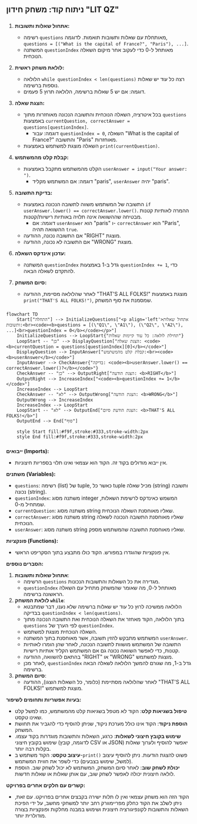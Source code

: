 ## ניתוח קוד: משחק חידון "LIT QZ"

### <algorithm>

1. **אתחול שאלות ותשובות:**
   - רשימה `questions` מאותחלת עם שאלות ותשובות תואמות. לדוגמה, `questions = [("What is the capital of France?", "Paris"), ...]`.
   - המשתנה `questionIndex` מאותחל ל-0 כדי לעקוב אחר מיקום השאלה הנוכחית.
   
2. **לולאת משחק ראשית:**
    - הלולאה `while questionIndex < len(questions)` רצה כל עוד יש שאלות נוספות ברשימה.
    -  דוגמה: אם יש 5 שאלות ברשימה, הלולאה תרוץ 5 פעמים.

3. **הצגת שאלה:**
    - בכל איטרציה, השאלה הנוכחית והתשובה הנכונה מאוחזרות מתוך `questions` באמצעות `currentQuestion, correctAnswer = questions[questionIndex]`.
       - דוגמה: עבור `questionIndex = 0`, השאלה "What is the capital of France?" והתשובה "Paris" מאוחזרות.
    - השאלה מוצגת למשתמש באמצעות `print(currentQuestion)`.

4. **קבלת קלט מהמשתמש:**
    - הקלט מהמשתמש מתקבל באמצעות `userAnswer = input("Your answer: ")`.
       - דוגמה: אם המשתמש מקליד "paris", `userAnswer` יהיה "paris".
       
5. **בדיקת התשובה:**
   - התשובה של המשתמש משווה לתשובה הנכונה באמצעות `if userAnswer.lower() == correctAnswer.lower()`. ההמרה לאותיות קטנות מבטיחה שההשוואה אינה תלויה באותיות רישיות/קטנות.
      - דוגמה: אם `userAnswer` הוא "paris" ו- `correctAnswer` הוא "Paris", ההשוואה תהיה `true`.
   - אם התשובה נכונה, ההודעה "RIGHT" מוצגת.
   - אם התשובה לא נכונה, ההודעה "WRONG" מוצגת.

6. **עדכון אינדקס השאלה:**
   - המשתנה `questionIndex` גדל ב-1 באמצעות `questionIndex += 1`, כדי להתקדם לשאלה הבאה.
   
7. **סיום המשחק:**
   - לאחר שהלולאה מסיימת, ההודעה "THAT'S ALL FOLKS!" מוצגת באמצעות `print("THAT'S ALL FOLKS!")`, שמסמנת את סוף המשחק.

### <mermaid>
```mermaid
flowchart TD
    Start["התחלה"] --> InitializeQuestions["<p align='left'>אתחול שאלות ותשובות:<br><code><b>questions = [(\"Q1\", \"A1\"), (\"Q2\", \"A2\"), ...]<br>questionIndex = 0</b></code></p>"]
    InitializeQuestions --> LoopStart{"תחילת לולאה: כל עוד קיימות שאלות"}
    LoopStart -- "כן" --> DisplayQuestion["הצגת שאלה: <code><b>currentQuestion = questions[questionIndex][0]</b></code>"]
    DisplayQuestion --> InputAnswer["קבלת קלט מהמשתמש:<br><code><b>userAnswer</b></code>"]
    InputAnswer --> CheckAnswer{"בדיקה: <code><b>userAnswer.lower() == correctAnswer.lower()?</b></code>"}
    CheckAnswer -- "כן" --> OutputRight["הצגת הודעה: <b>RIGHT</b>"]
    OutputRight --> IncreaseIndex["<code><b>questionIndex += 1</b></code>"]
    IncreaseIndex --> LoopStart
    CheckAnswer -- "לא" --> OutputWrong["הצגת הודעה: <b>WRONG</b>"]
    OutputWrong --> IncreaseIndex
    IncreaseIndex --> LoopStart
    LoopStart -- "לא" --> OutputEnd["הצגת הודעת סיום: <b>THAT'S ALL FOLKS!</b>"]
    OutputEnd --> End["סוף"]
    
    style Start fill:#f9f,stroke:#333,stroke-width:2px
    style End fill:#f9f,stroke:#333,stroke-width:2px
```
### <explanation>

**ייבואים (Imports):**

-   אין ייבוא מודולים בקוד זה. הקוד הוא עצמאי ואינו תלוי בספריות חיצוניות.

**משתנים (Variables):**

-   `questions`: רשימה (list) של tuple, כאשר כל tuple מכיל שאלה (string) ותשובה נכונה (string).
-  `questionIndex`: משתנה מסוג integer המשמש כאינדקס לרשימת השאלות, שמתחיל מ-0.
-  `currentQuestion`: משתנה מסוג string שאליו מאוחסנת השאלה הנוכחית.
-  `correctAnswer`: משתנה מסוג string שאליו מאוחסנת התשובה הנכונה לשאלה הנוכחית.
-  `userAnswer`: משתנה מסוג string שאליו מאוחסנת התשובה שהמשתמש מספק.

**פונקציות (Functions):**
-  אין פונקציות שהוגדרו במפורש. הקוד כולו מתבצע בתוך הסקריפט הראשי.

**הסברים נוספים:**

1.  **אתחול שאלות ותשובות**:
    -   הרשימה `questions` מגדירה את כל השאלות והתשובות הנכונות.
    -   `questionIndex` מאותחל ל-0, מה שאומר שהמשחק מתחיל עם השאלה הראשונה ברשימה.
2.  **לולאת המשחק `while`**:
    -   הלולאה ממשיכה לרוץ כל עוד יש שאלות ברשימה שלא נענו, דבר שמתבטא בבדיקה `questionIndex < len(questions)`.
    -   בתוך הלולאה, הקוד מאחזר את השאלה הנוכחית ואת התשובה הנכונה מתוך `questions` לפי הערך של `questionIndex`.
    -   השאלה הנוכחית מוצגת למשתמש.
    -   המשתמש מתבקש להזין תשובה, אשר מאוחסנת בתוך המשתנה `userAnswer`.
    -   התשובה של המשתמש מושוות לתשובה הנכונה, לאחר שהן הומרו לאותיות קטנות, כדי לאפשר השוואה נכונה גם אם המשתמש הקליד אותיות רישיות.
    -   בהתאם להשוואה, ההודעה "RIGHT" או "WRONG" מוצגת למשתמש.
    -   לאחר מכן, `questionIndex` גדל ב-1, מה שגורם להמשך הלולאה לשאלה הבאה ברשימה.
3.  **סיום המשחק**:
    -   לאחר שהלולאה מסתיימת (כלומר, כל השאלות הוצגו), ההודעה "THAT'S ALL FOLKS!" מוצגת למשתמש.

**בעיות אפשריות ותחומים לשיפור:**

-   **טיפול בשגיאות קלט**: הקוד לא מטפל בשגיאות קלט מהמשתמש, כמו למשל קלט שאינו טקסט.
-   **הוספת ניקוד**: הקוד אינו כולל מערכת ניקוד, שניתן להוסיף כדי להגביר את תחושת המשחק.
-   **שימוש בקובץ חיצוני לשאלות**: כרגע, השאלות והתשובות מוגדרות בקוד עצמו. שימוש בקובץ חיצוני (לדוגמה, קובץ CSV או JSON) יאפשר להוסיף ולערוך שאלות בקלות רבה יותר.
-   **עיצוב טקסט**: הקוד משתמש ב-`print()` פשוט להצגת הודעות. ניתן להוסיף עיצוב (למשל, שימוש בצבעים) כדי לשפר את חווית המשתמש.
-  **יכולת לשחק שוב**: לאחר סיום המשחק, המשתמש לא יכול לשחק שוב. הוספת לולאה חיצונית יכולה לאפשר לשחק שוב, עם אותן שאלות או שאלות חדשות.

**קשרים עם חלקים אחרים בפרויקט:**

-   הקוד הזה הוא משחק עצמאי ואין לו תלות ישירה בקבצים אחרים בפרויקט. עם זאת, ניתן לשלב את הקוד כחלק מפריימוורק רחב יותר למשחקי מחשב, על ידי הפיכת השאלות והתשובות לקונפיגורציה חיצונית ושימוש במבנה מחלקות ופונקציות בצורה מודולרית יותר.